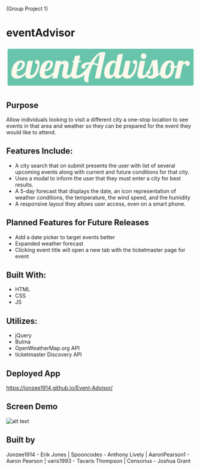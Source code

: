 (Group Project 1)
# eventAdvisor 
![alt text](https://raw.githubusercontent.com/Jonzee1914/Event-Advisor/develop/assets/images/eventadvisor-full-01.png)




## Purpose
Allow individuals looking to visit a different city a one-stop location to see events in that area and weather so they can be prepared for the event they would like to attend.


## Features Include:
* A city search that on submit presents the user with list of several upcoming events along with current and future conditions for that city.
* Uses a modal to inform the user that they must enter a city for best results.
* A 5-day forecast that displays the date, an icon representation of weather conditions, the temperature, the wind speed, and the humidity
* A responsive layout they allows user access, even on a smart phone.

## Planned Features for Future Releases
* Add a date picker to target events better
* Expanded weather forecast
* Clicking event title will open a new tab with the ticketmaster page for event

## Built With:
* HTML
* CSS
* JS

## Utilizes:
* jQuery
* Bulma
* OpenWeatherMap.org API
* ticketmaster Discovery API

## Deployed App
https://jonzee1914.github.io/Event-Advisor/

## Screen Demo
![alt text](https://github.com/Jonzee1914/Event-Advisor/blob/main/assets/images/event-advisor-demo.gif?raw=true)

## Built by
Jonzee1914 - Erik Jones | Spooncodes - Anthony Lively | AaronPearson1 -  Aaron Pearson | varis1993 - Tavaris Thompson | Censorius - Joshua Grant
